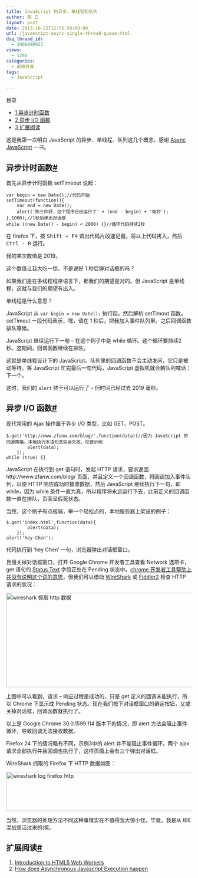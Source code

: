 ```yaml
---
title: JavaScript 的异步、单线程和队列
author: 陈 三
layout: post
date: 2013-10-25T12:55:50+00:00
url: /javascript-async-single-thread-queue.html
dsq_thread_id:
  - 2008890923
views:
  - 1280
categories:
  - 前端开发
tags:
  - JavaScript

---
```

<div id="toc_container" class="ml-l u-floatRight pure-u-1-1 pure-u-sm-2-5 toc_white no_bullets">
  <nav id="myaffix">
  
  <p class="toc-title">
    目录
  </p>
  
  <ul class="toc-list nav" role="menu">
    <li class="toc-list__item" role="menuitem">
      <a href="#i"><span class="toc_number toc_depth_1">1</span> 异步计时函数</a>
    </li>
    <li class="toc-list__item" role="menuitem">
      <a href="#_IO"><span class="toc_number toc_depth_1">2</span> 异步 I/O 函数</a>
    </li>
    <li class="toc-list__item" role="menuitem">
      <a href="#i-2"><span class="toc_number toc_depth_1">3</span> 扩展阅读</a>
    </li>
  </ul></nav>
</div>

<div class="">
  <p>
    这是我第一次明白 JavaScript 的异步、单线程、队列这几个概念，感谢 <a href="http://pragprog.com/book/tbajs/async-javascript">Async JavaScript</a> 一书。
  </p>
  
  <h2 class="storycontent-h2">
    <span id="i">异步计时函数</span><a title="标题链接地址" class="u-floatRight hidden" id="heyi" href="#i"><span class="" aria-hidden="true">#</span></a>
  </h2>
  
  <p>
    首先从异步计时函数 setTimeout 说起：
  </p>
  
  <pre><code>var begin = new Date();//代码开始
setTimeout(function(){
    var end = new Date();
    alert('陈三你好，这个程序已经运行了' + (end - begin) + '毫秒');
},1000);//1秒后弹出对话框
while ((new Date() - begin) &lt; 2000) {}//循环代码持续2秒
</code></pre>
  
  <p>
    在 firefox 下，按 <kbd>Shift + F4</kbd> 调出代码片段速记器，将以上代码拷入，然后 <kbd>Ctrl - R</kbd> 运行。
  </p>
  
  <p>
    我的某次数值是 2019。
  </p>
  
  <p>
    这个数值让我大吃一惊，不是说好 1 秒后弹对话框的吗？
  </p>
  
  <p>
    如果我们是在多线程程序语言下，那我们的期望是对的。但 JavaScript 是单线程，这就与我们的期望有出入。
  </p>
  
  <p>
    单线程是什么意思？
  </p>
  
  <p>
    JavaScript 从 <code>var begin = new Date();</code> 执行起，然后解析 setTimout 函数。setTimout 一段代码表示，嘿，请在 1 秒后，把我加入事件队列里。之后回调函数排队等候。
  </p>
  
  <p>
    JavaScript 继续运行下一句 &#8211; 在这个例子中是 while 循环。这个循环要持续2秒。这期间，回调函数继续在排队。
  </p>
  
  <p>
    这就是单线程设计下的 JavaScript。队列里的回调函数不会主动发问，它只是被动等待。等 JavaScript 忙完最后一句代码，JavaScript 虚拟机就会朝队列喊话：下一个。
  </p>
  
  <p>
    这时，我们的 <code>alert</code> 终于可以运行了 &#8211; 但时间已经过去 2019 毫秒。
  </p>
  
  <h2 class="storycontent-h2">
    <span id="_IO">异步 I/O 函数</span><a title="标题链接地址" class="u-floatRight hidden" id="hey_IO" href="#_IO"><span class="" aria-hidden="true">#</span></a>
  </h2>
  
  <p>
    现代常用的 Ajax 操作属于异步 I/O 类型，比如 GET、POST。
  </p>
  
  <pre><code>$.get('http://www.zfanw.com/blog/',function(data){//因为 JavaScript 的同源策略，本地执行本语句其实会失败，仅做示例
        alert(data);
    });
while (true) {}
</code></pre>
  
  <p>
    JavaScript 在执行到 get 语句时，发起 HTTP 请求，要求返回 http://www.zfanw.com/blog/ 页面，并且定义一个回调函数，将回调加入事件队列，以便 HTTP 响应成功时接收数据，然后 JavaScript 继续执行下一句，即 while，因为 while 条件一直为真，所以程序将永远运行下去，此前定义的回调函数一直在排队，页面呈假死状态。
  </p>
  
  <p>
    当然，这个例子有点极端，举一个轻松点的，本地服务器上架设的例子：
  </p>
  
  <pre><code>$.get('index.html',function(data){
        alert(data);
    });
alert('hey Chen');
</code></pre>
  
  <p>
    代码执行到 &#8216;hey Chen&#8217; 一句，浏览器弹出对话框窗口。
  </p>
  
  <p>
    且慢关掉对话框窗口，打开 Google Chrome 开发者工具查看 Network 选项卡，get 语句的 <a href="http://www.w3.org/TR/XMLHttpRequest/#the-statustext-attribute">Status Text</a> 字段正处在 Pending 状态中。<a href="https://developers.google.com/chrome-developer-tools/">chrome 开发者工具帮助上并没有说明这个词的意思</a>，但我们可以借助 <a href="http://www.wireshark.org/">WireShark</a> 或 <a href="http://fiddler2.com/">Fiddler2</a> 检查 HTTP 请求的状况：
  </p>
  
  <p>
    <a href="http://www.zfanw.com/blog/wp-content/uploads/2013/10/wireshark-log-http.png"><img src="http://www.zfanw.com/blog/wp-content/uploads/2013/10/wireshark-log-http.png" alt="wireshark 抓取 http 数据" width="631" height="256" class="alignnone size-full wp-image-10799" srcset="https://www.zfanw.com/blog/wp-content/uploads/2013/10/wireshark-log-http.png 631w, https://www.zfanw.com/blog/wp-content/uploads/2013/10/wireshark-log-http-300x121.png 300w" sizes="(max-width: 631px) 100vw, 631px" /></a>
  </p>
  
  <p>
    上图中可以看到，请求 &#8211; 响应过程是成功的，只是 get 定义的回调未能执行，所以 Chrome 下显示成 Pending 状态。现在我们按下对话框窗口的确定按钮，又或关掉对话框，回调函数就执行了。
  </p>
  
  <p>
    以上是 Google Chrome 30.0.1599.114 版本下的情况，即 alert 方法会阻止事件循环，导致回调无法接收数据。
  </p>
  
  <p>
    Firefox 24 下的情况略有不同，示例3中的 alert 并不能阻止事件循环，两个 ajax 请求全部执行并且回调也执行了，这样页面上会有三个弹出对话框。
  </p>
  
  <p>
    WireShark 抓取的 Firefox 下 HTTP 数据如图：
  </p>
  
  <p>
    <a href="http://www.zfanw.com/blog/wp-content/uploads/2013/10/wireshark-log-http-firefox.png"><img src="http://www.zfanw.com/blog/wp-content/uploads/2013/10/wireshark-log-http-firefox.png" alt="wireshark log firefox http" width="534" height="106" class="alignnone size-full wp-image-10800" srcset="https://www.zfanw.com/blog/wp-content/uploads/2013/10/wireshark-log-http-firefox.png 534w, https://www.zfanw.com/blog/wp-content/uploads/2013/10/wireshark-log-http-firefox-300x59.png 300w" sizes="(max-width: 534px) 100vw, 534px" /></a>
  </p>
  
  <p>
    当然，浏览器的处理方法不同这种事情实在不值得我大惊小怪，毕竟，我是从 IE6 混战里活过来的(笑。
  </p>
  
  <h2 class="storycontent-h2">
    <span id="i-2">扩展阅读</span><a title="标题链接地址" class="u-floatRight hidden" id="heyi-2" href="#i-2"><span class="" aria-hidden="true">#</span></a>
  </h2>
  
  <ol>
    <li>
      <a href="http://msdn.microsoft.com/en-us/hh549259">Introduction to HTML5 Web Workers</a>
    </li>
    <li>
      <a href="http://stackoverflow.com/questions/7104474/how-does-asynchronous-javascript-execution-happen-and-when-not-to-use-return-st">How does Asynchronous Javascript Execution happen</a>
    </li>
  </ol>
</div>
